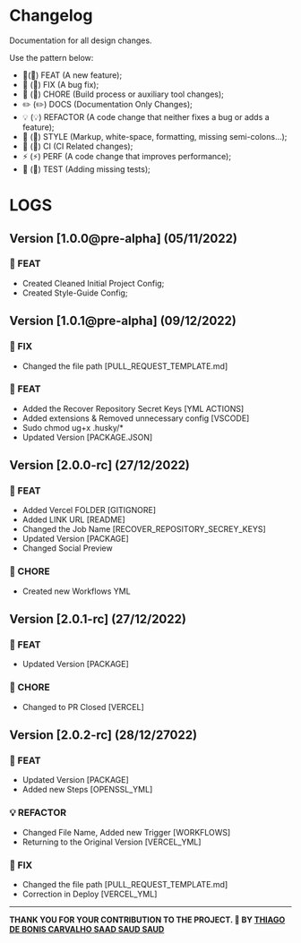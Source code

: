 # Changelog

Documentation for all design changes.

Use the pattern below:

- 🎸(:guitar:) FEAT (A new feature);
- 🐛 (:bug:) FIX (A bug fix);
- 🤖 (:robot:) CHORE (Build process or auxiliary tool changes);
- ✏️ (:pencil2:) DOCS (Documentation Only Changes);
- 💡 (:bulb:) REFACTOR (A code change that neither fixes a bug or adds a feature);
- 💄 (:lipstick:) STYLE (Markup, white-space, formatting, missing semi-colons...);
- 🎡 (:ferris_wheel:) CI (CI Related changes);
- ⚡ (:zap:) PERF (A code change that improves performance);
- 💍 (:ring:) TEST (Adding missing tests);

# LOGS

## Version [1.0.0@pre-alpha] (05/11/2022)

### :guitar: FEAT

- Created Cleaned Initial Project Config;
- Created Style-Guide Config;

## Version [1.0.1@pre-alpha] (09/12/2022)

### :bug: FIX

- Changed the file path [PULL_REQUEST_TEMPLATE.md]

### :guitar: FEAT

- Added the Recover Repository Secret Keys [YML ACTIONS]
- Added extensions & Removed unnecessary config [VSCODE]
- Sudo chmod ug+x .husky/\*
- Updated Version [PACKAGE.JSON]

## Version [2.0.0-rc] (27/12/2022)

### :guitar: FEAT

- Added Vercel FOLDER [GITIGNORE]
- Added LINK URL [README]
- Changed the Job Name [RECOVER_REPOSITORY_SECREY_KEYS]
- Updated Version [PACKAGE]
- Changed Social Preview

### :robot: CHORE

- Created new Workflows YML

## Version [2.0.1-rc] (27/12/2022)

### :guitar: FEAT

- Updated Version [PACKAGE]

### :robot: CHORE

- Changed to PR Closed [VERCEL]

## Version [2.0.2-rc] (28/12/27022)

### :guitar: FEAT

- Updated Version [PACKAGE]
- Added new Steps [OPENSSL_YML]

### :bulb: REFACTOR

- Changed File Name, Added new Trigger [WORKFLOWS]
- Returning to the Original Version [VERCEL_YML]

### :bug: FIX

- Changed the file path [PULL_REQUEST_TEMPLATE.md]
- Correction in Deploy [VERCEL_YML]

---

**THANK YOU FOR YOUR CONTRIBUTION TO THE PROJECT. 💖
BY [THIAGO DE BONIS CARVALHO SAAD SAUD SAUD](https://www.linkedin.com/in/thiagosaud/)**

